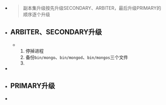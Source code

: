 - > 副本集升级按先升级SECONDARY、ARBITER，最后升级PRIMARY的顺序逐个升级
- ## ARBITER、SECONDARY升级
	- 1. 停掉进程
	  2. 备份`bin/mongo`、`bin/mongod`、`bin/mongos`三个文件
	  3.
-
- ## PRIMARY升级
-